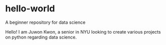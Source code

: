# hello-world
A beginner repository for data science

Hello!
I am Juwon Kwon, a senior in NYU looking to create various projects on python regarding data science.
